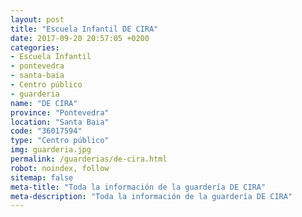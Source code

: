 ```yaml
---
layout: post
title: "Escuela Infantil DE CIRA"
date: 2017-09-20 20:57:05 +0200
categories:
- Escuela Infantil
- pontevedra
- santa-baia
- Centro público
- guarderia
name: "DE CIRA"
province: "Pontevedra"
location: "Santa Baia"
code: "36017594"
type: "Centro público"
img: guarderia.jpg
permalink: /guarderias/de-cira.html
robot: noindex, follow
sitemap: false
meta-title: "Toda la información de la guardería DE CIRA"
meta-description: "Toda la información de la guardería DE CIRA"
---
```

